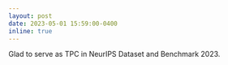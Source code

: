 ```yaml
---
layout: post
date: 2023-05-01 15:59:00-0400
inline: true
---
```


Glad to serve as TPC in NeurIPS Dataset and Benchmark 2023.